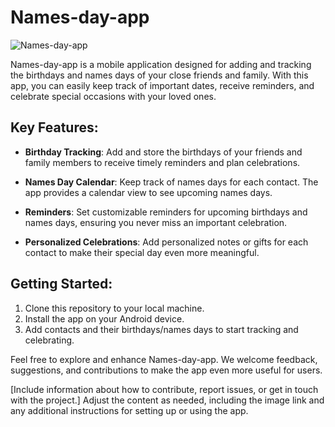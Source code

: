 # Names-day-app

![Names-day-app](https://github.com/Maksymilian-Urbanowicz/Names-day-app/assets/80683009/e8166552-1c25-4873-8bd9-42a060a7d75c)


Names-day-app is a mobile application designed for adding and tracking the birthdays and names days of your close friends and family. With this app, you can easily keep track of important dates, receive reminders, and celebrate special occasions with your loved ones.

## Key Features:

- **Birthday Tracking**: Add and store the birthdays of your friends and family members to receive timely reminders and plan celebrations.

- **Names Day Calendar**: Keep track of names days for each contact. The app provides a calendar view to see upcoming names days.

- **Reminders**: Set customizable reminders for upcoming birthdays and names days, ensuring you never miss an important celebration.

- **Personalized Celebrations**: Add personalized notes or gifts for each contact to make their special day even more meaningful.

## Getting Started:

1. Clone this repository to your local machine.
2. Install the app on your Android device.
3. Add contacts and their birthdays/names days to start tracking and celebrating.

Feel free to explore and enhance Names-day-app. We welcome feedback, suggestions, and contributions to make the app even more useful for users.

[Include information about how to contribute, report issues, or get in touch with the project.]
Adjust the content as needed, including the image link and any additional instructions for setting up or using the app.





